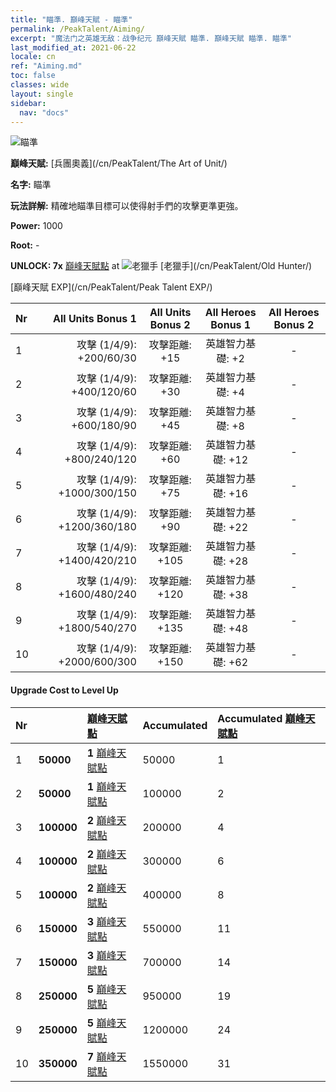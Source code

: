 ```yaml
---
title: "瞄準. 巔峰天賦 - 瞄準"
permalink: /PeakTalent/Aiming/
excerpt: "魔法门之英雄无敌：战争纪元 巔峰天賦 瞄準. 巔峰天賦 瞄準. 瞄準"
last_modified_at: 2021-06-22
locale: cn
ref: "Aiming.md"
toc: false
classes: wide
layout: single
sidebar:
  nav: "docs"
---
```


  ![瞄準](/images/pt/talent_2009.png)

  **巔峰天賦:** [兵團奧義](/cn/PeakTalent/The Art of Unit/)

  **名字:** 瞄準

  **玩法詳解:** 精確地瞄準目標可以使得射手們的攻擊更準更強。

  **Power:** 1000

  **Root:** -

  **UNLOCK: 7x** [巔峰天賦點](/cn/Items/con_934/) at ![老獵手](/images/pt/talent_2010.png) [老獵手](/cn/PeakTalent/Old Hunter/)

  [巔峰天賦 EXP](/cn/PeakTalent/Peak Talent EXP/)

  | Nr | All Units Bonus 1 | All Units Bonus 2 | All Heroes Bonus 1 | All Heroes Bonus 2 |
  |:---|--------------:|:-------------:|:-------------:|:-------------:|
  | 1 | 攻擊 (1/4/9): +200/60/30 | 攻擊距離: +15 | 英雄智力基礎: +2 | - |
  | 2 | 攻擊 (1/4/9): +400/120/60 | 攻擊距離: +30 | 英雄智力基礎: +4 | - |
  | 3 | 攻擊 (1/4/9): +600/180/90 | 攻擊距離: +45 | 英雄智力基礎: +8 | - |
  | 4 | 攻擊 (1/4/9): +800/240/120 | 攻擊距離: +60 | 英雄智力基礎: +12 | - |
  | 5 | 攻擊 (1/4/9): +1000/300/150 | 攻擊距離: +75 | 英雄智力基礎: +16 | - |
  | 6 | 攻擊 (1/4/9): +1200/360/180 | 攻擊距離: +90 | 英雄智力基礎: +22 | - |
  | 7 | 攻擊 (1/4/9): +1400/420/210 | 攻擊距離: +105 | 英雄智力基礎: +28 | - |
  | 8 | 攻擊 (1/4/9): +1600/480/240 | 攻擊距離: +120 | 英雄智力基礎: +38 | - |
  | 9 | 攻擊 (1/4/9): +1800/540/270 | 攻擊距離: +135 | 英雄智力基礎: +48 | - |
  | 10 | 攻擊 (1/4/9): +2000/600/300 | 攻擊距離: +150 | 英雄智力基礎: +62 | - |


#### Upgrade Cost to Level Up

  | Nr | <i class="fas fa-coins"/> | [巔峰天賦點](/cn/Items/con_934/) | Accumulated <i class="fas fa-coins"/> | Accumulated [巔峰天賦點](/cn/Items/con_934/) |
  |:---|:--------------|:-------------|:-------------|:-------------|
  | 1 | **50000** | **1** [巔峰天賦點](/cn/Items/con_934/) | 50000 | 1 |
  | 2 | **50000** | **1** [巔峰天賦點](/cn/Items/con_934/) | 100000 | 2 |
  | 3 | **100000** | **2** [巔峰天賦點](/cn/Items/con_934/) | 200000 | 4 |
  | 4 | **100000** | **2** [巔峰天賦點](/cn/Items/con_934/) | 300000 | 6 |
  | 5 | **100000** | **2** [巔峰天賦點](/cn/Items/con_934/) | 400000 | 8 |
  | 6 | **150000** | **3** [巔峰天賦點](/cn/Items/con_934/) | 550000 | 11 |
  | 7 | **150000** | **3** [巔峰天賦點](/cn/Items/con_934/) | 700000 | 14 |
  | 8 | **250000** | **5** [巔峰天賦點](/cn/Items/con_934/) | 950000 | 19 |
  | 9 | **250000** | **5** [巔峰天賦點](/cn/Items/con_934/) | 1200000 | 24 |
  | 10 | **350000** | **7** [巔峰天賦點](/cn/Items/con_934/) | 1550000 | 31 |
